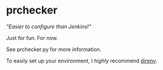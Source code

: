 # prchecker

_"Easier to configure than Jenkins!"_

Just for fun. For now.

See prchecker.py for more information.

To easily set up your environment, I *highly* recommend [direnv](http://direnv.net/).
